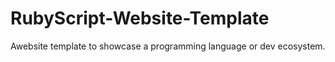 # RubyScript-Website-Template
Awebsite template to showcase a programming language or dev ecosystem.
